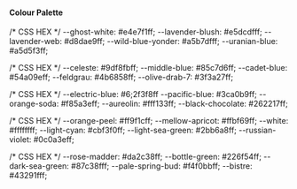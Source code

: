 

#### Colour Palette
/* CSS HEX */
--ghost-white: #e4e7f1ff;
--lavender-blush: #e5dcdfff;
--lavender-web: #d8dae9ff;
--wild-blue-yonder: #a5b7dfff;
--uranian-blue: #a5d5f3ff;

/* CSS HEX */
--celeste: #9df8fbff;
--middle-blue: #85c7d6ff;
--cadet-blue: #54a09eff;
--feldgrau: #4b6858ff;
--olive-drab-7: #3f3a27ff;

/* CSS HEX */
--electric-blue: #6;2f3f8ff
--pacific-blue: #3ca0b9ff;
--orange-soda: #f85a3eff;
--aureolin: #fff133ff;
--black-chocolate: #262217ff;


/* CSS HEX */
--orange-peel: #ff9f1cff;
--mellow-apricot: #ffbf69ff;
--white: #ffffffff;
--light-cyan: #cbf3f0ff;
--light-sea-green: #2bb6a8ff;
--russian-violet: #0c0a3eff;

/* CSS HEX */
--rose-madder: #da2c38ff;
--bottle-green: #226f54ff;
--dark-sea-green: #87c38fff;
--pale-spring-bud: #f4f0bbff;
--bistre: #43291fff;